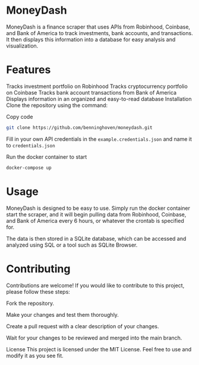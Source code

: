 # MoneyDash

MoneyDash is a finance scraper that uses APIs from Robinhood, Coinbase, and Bank of America to track investments, bank accounts, and transactions. It then displays this information into a database for easy analysis and visualization.

# Features
Tracks investment portfolio on Robinhood
Tracks cryptocurrency portfolio on Coinbase
Tracks bank account transactions from Bank of America
Displays information in an organized and easy-to-read database
Installation
Clone the repository using the command:

Copy code

```bash
git clone https://github.com/benninghoven/moneydash.git
```
Fill in your own API credentials in the ```example.credentials.json``` and name it to ```credentials.json```
  
Run the docker container to start

```bash
docker-compose up
```

# Usage
MoneyDash is designed to be easy to use. Simply run the docker container start the scraper, and it will begin pulling data from Robinhood, Coinbase, and Bank of America every 6 hours, or whatever the crontab is specified for.

The data is then stored in a SQLite database, which can be accessed and analyzed using SQL or a tool such as SQLite Browser.

# Contributing
Contributions are welcome! If you would like to contribute to this project, please follow these steps:

Fork the repository.

Make your changes and test them thoroughly.

Create a pull request with a clear description of your changes.

Wait for your changes to be reviewed and merged into the main branch.

License
This project is licensed under the MIT License. Feel free to use and modify it as you see fit.
